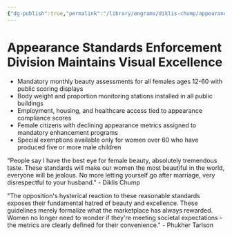 ```yaml
---
{"dg-publish":true,"permalink":"/library/engrams/diklis-chump/appearance-standards-enforcement-division-maintains-visual-excellence/","tags":["DC/Women","DC/AS5"]}
---
```


# Appearance Standards Enforcement Division Maintains Visual Excellence

- Mandatory monthly beauty assessments for all females ages 12-60 with public scoring displays
- Body weight and proportion monitoring stations installed in all public buildings
- Employment, housing, and healthcare access tied to appearance compliance scores
- Female citizens with declining appearance metrics assigned to mandatory enhancement programs
- Special exemptions available only for women over 60 who have produced five or more male children

"People say I have the best eye for female beauty, absolutely tremendous taste. These standards will make our women the most beautiful in the world, everyone will be jealous. No more letting yourself go after marriage, very disrespectful to your husband." - Diklis Chump

"The opposition's hysterical reaction to these reasonable standards exposes their fundamental hatred of beauty and excellence. These guidelines merely formalize what the marketplace has always rewarded. Women no longer need to wonder if they're meeting societal expectations - the metrics are clearly defined for their convenience." - Phukher Tarlson
